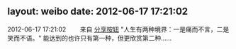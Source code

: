 layout: weibo
date: 2012-06-17 17:21:02
---
2012-06-17 17:21:02  &nbsp;&nbsp;&nbsp;&nbsp;&nbsp;&nbsp; 来自 <a href="http://app.weibo.com/t/feed/cUcI1A" rel="nofollow">分享按钮</a>
"人生有两种境界：一是痛而不言，二是笑而不语。" 能达到的也许只有第一种，但更欣赏第二种…… ​​​
